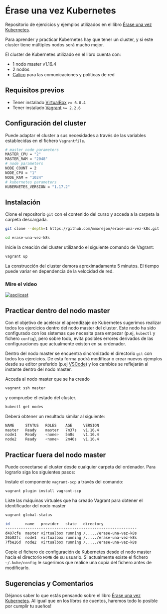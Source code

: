 # Érase una vez Kubernetes

Repositorio de ejercicios y ejemplos utilizados en el libro [Érase una vez Kubernetes](https://leanpub.com/erase-una-vez-kubernetes).

Para aprender y practicar Kubernetes hay que tener un cluster, y si este cluster tiene múltiples nodos será mucho mejor.

El cluster de Kubernetes utilizado en el libro cuenta con:

* 1 nodo master v1.16.4
* 2 nodos
* [Calico](https://www.projectcalico.org) para las comunicaciones y políticas de red

## Requisitos previos

* Tener instalado [VirtualBox](https://www.virtualbox.org/wiki/Downloads)  `>= 6.0.4`
* Tener instalado [Vagrant](https://www.vagrantup.com/downloads.html) `>= 2.2.6`

## Configuración del cluster

Puede adaptar el cluster a sus necesidades a través de las variables establecidas en el fichero `Vagrantfile`.

```bash
# master node parameters
MASTER_CPU = "2"
MASTER_RAM = "2048"
# node parameters
NODE_COUNT = 2
NODE_CPU = "1"
NODE_RAM = "1024"
# kubernetes parameters
KUBERNETES_VERSION = "1.17.2"
```

## Instalación

Clone el repositorio `git` con el contenido del curso y acceda a la carpeta la carpeta descargada.

```bash
git clone --depth=1 https://github.com/mmorejon/erase-una-vez-k8s.git

cd erase-una-vez-k8s
```

Inicie la creación del cluster utilizando el siguiente comando de Vagrant:

```bash
vagrant up
```

La construcción del cluster demora aproximadamente 5 minutos. El tiempo puede variar en dependencia de la velocidad de red.

### Mire el video

[![asciicast](https://asciinema.org/a/296160.svg)](https://asciinema.org/a/296160)

## Practicar dentro del nodo master

Con el objetivo de acelerar el aprendizaje de Kubernetes sugerimos realizar todos los ejercicios dentro del nodo master del cluster. Este nodo ha sido configurado con los sistemas que necesita para empezar (p.ej, `kubectl` y fichero `config`), pero sobre todo, evita posibles errores derivados de las configuraciones que actualmente existen en su ordenador.

Dentro del nodo master se encuentra sincronizado el directorio `git` con todos los ejercicios. De esta forma podrá modificar o crear nuevos ejemplos desde su editor preferido (p.ej [VSCode](https://code.visualstudio.com)) y los cambios se reflejarán al instante dentro del nodo master.

Acceda al nodo master que se ha creado

```bash
vagrant ssh master
```

y compruebe el estado del cluster.

```bash
kubectl get nodes
```

Deberá obtener un resultado similar al siguiente:

```bash
NAME     STATUS   ROLES    AGE     VERSION
master   Ready    master   7m37s   v1.16.4
node1    Ready    <none>   5m8s    v1.16.4
node2    Ready    <none>   2m46s   v1.16.4
```

## Practicar fuera del nodo master

Puede conectarse al cluster desde cualquier carpeta del ordenador. Para lograrlo siga los siguientes pasos:

Instale el componente `vagrant-scp` a través del comando:

```bash
vagrant plugin install vagrant-scp
```

Liste las máquinas virtuales que ha creado Vagrant para obtener el identificador del nodo master

```bash
vagrant global-status

id       name   provider   state   directory
-----------------------------------------------------------
d407cfe  master virtualbox running /...../erase-una-vez-k8s
26b02fc  node1  virtualbox running /...../erase-una-vez-k8s
7fbe26d  node2  virtualbox running /...../erase-una-vez-k8s
```

Copie el fichero de configuración de Kubernetes desde el nodo master hacia el directorio `HOME` de su usuario. Si actualmente existe el fichero `~/.kube/config` le sugerimos que realice una copia del fichero antes de modificarlo.

## Sugerencias y Comentarios

Déjanos saber lo que estás pensando sobre el libro [Érase una vez Kubernetes](https://leanpub.com/erase-una-vez-kubernetes). Al igual que en los libros de cuentos, haremos todo lo posible por cumplir tu sueños!

